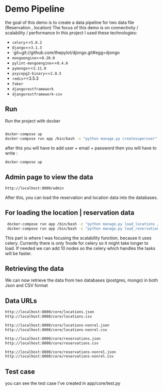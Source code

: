 Demo Pipeline
=============
the goal of this demo is to create a data pipeline for two data file (Reservation , location)
The focus of this demo is on connectivity / scalability / performance
In this project I used these technologies:


* `celery`==`5.0.2`
* `Django`==`3.1.3`
* `git+git://github.com/thepylot/djongo.git#egg=djongo
* `mongoengine`==`0.20.0`
* `pylint-mongoengine`==`0.4.0`
* `pymongo`==`3.11.0`
* `psycopg2-binary`==`2.8.5`
* `redis`==3.5.3
* `Faker`
* `djangorestframework`
* `djangorestframework-csv`
 
Run
-----------
Run the project with docker

```bash

docker-compose up
docker-compose run app /bin/bash -c "python manage.py createsuperuser"

```
after this you will have to add user + email + password then you will have to write : 
```bash
docker-compose up
``` 

Admin page to view the data
-----------
```bash
http://localhost:8000/admin
```

After this, you can load the reservation and location data into the databases. 
 
For loading the location | reservation data
-----------
```bash
 docker-compose run app /bin/bash -c "python manage.py load_locations /datasets/assignment_locations.csv"
 docker-compose run app /bin/bash -c "python manage.py load_reservations /datasets/assignment_reservations.csv"
```

This part is where I was focusing the scalability function, because it uses celery.
Currently there is only 1node for celery so it might take longer to load. If needed we can add 10 nodes so the celery which handles the tasks will be faster.


Retrieving the data
-----------
We can now retrieve the data from two databases (postgres, mongo) in both Json and CSV format


Data URLs
-----------
```bash
http://localhost:8000/core/locations.json
http://localhost:8000/core/locations.csv

http://localhost:8000/core/locations-nonrel.json
http://localhost:8000/core/locations-nonrel.csv

http://localhost:8000/core/reservations.json
http://localhost:8000/core/reservations.csv

http://localhost:8000/core/reservations-nonrel.json
http://localhost:8000/core/reservations-nonrel.csv
``` 



Test case
-----------
you can see the test case I've created in app/core/test.py 




